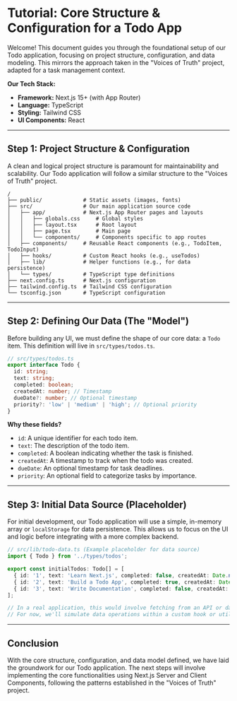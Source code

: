 # Tutorial: Core Structure & Configuration for a Todo App

Welcome! This document guides you through the foundational setup of our Todo application, focusing on project structure, configuration, and data modeling. This mirrors the approach taken in the "Voices of Truth" project, adapted for a task management context.

**Our Tech Stack:**
*   **Framework:** Next.js 15+ (with App Router)
*   **Language:** TypeScript
*   **Styling:** Tailwind CSS
*   **UI Components:** React

---

## Step 1: Project Structure & Configuration
A clean and logical project structure is paramount for maintainability and scalability. Our Todo application will follow a similar structure to the "Voices of Truth" project.

```
/
├── public/             # Static assets (images, fonts)
├── src/                # Our main application source code
│   ├── app/            # Next.js App Router pages and layouts
│   │   ├── globals.css     # Global styles
│   │   ├── layout.tsx      # Root layout
│   │   ├── page.tsx        # Main page
│   │   └── components/     # Components specific to app routes
│   ├── components/     # Reusable React components (e.g., TodoItem, TodoInput)
│   ├── hooks/          # Custom React hooks (e.g., useTodos)
│   ├── lib/            # Helper functions (e.g., for data persistence)
│   └── types/          # TypeScript type definitions
├── next.config.ts      # Next.js configuration
├── tailwind.config.ts  # Tailwind CSS configuration
└── tsconfig.json       # TypeScript configuration
```

---

## Step 2: Defining Our Data (The "Model")
Before building any UI, we must define the shape of our core data: a `Todo` item. This definition will live in `src/types/todos.ts`.

```typescript
// src/types/todos.ts
export interface Todo {
  id: string;
  text: string;
  completed: boolean;
  createdAt: number; // Timestamp
  dueDate?: number; // Optional timestamp
  priority?: 'low' | 'medium' | 'high'; // Optional priority
}
```

**Why these fields?**
*   `id`: A unique identifier for each todo item.
*   `text`: The description of the todo item.
*   `completed`: A boolean indicating whether the task is finished.
*   `createdAt`: A timestamp to track when the todo was created.
*   `dueDate`: An optional timestamp for task deadlines.
*   `priority`: An optional field to categorize tasks by importance.

---

## Step 3: Initial Data Source (Placeholder)
For initial development, our Todo application will use a simple, in-memory array or `localStorage` for data persistence. This allows us to focus on the UI and logic before integrating with a more complex backend.

```typescript
// src/lib/todo-data.ts (Example placeholder for data source)
import { Todo } from '../types/todos';

export const initialTodos: Todo[] = [
  { id: '1', text: 'Learn Next.js', completed: false, createdAt: Date.now() },
  { id: '2', text: 'Build a Todo App', completed: true, createdAt: Date.now() - 86400000 },
  { id: '3', text: 'Write Documentation', completed: false, createdAt: Date.now() + 86400000, dueDate: Date.now() + 86400000, priority: 'high' },
];

// In a real application, this would involve fetching from an API or database.
// For now, we'll simulate data operations within a custom hook or utility functions.
```

---

## Conclusion
With the core structure, configuration, and data model defined, we have laid the groundwork for our Todo application. The next steps will involve implementing the core functionalities using Next.js Server and Client Components, following the patterns established in the "Voices of Truth" project.